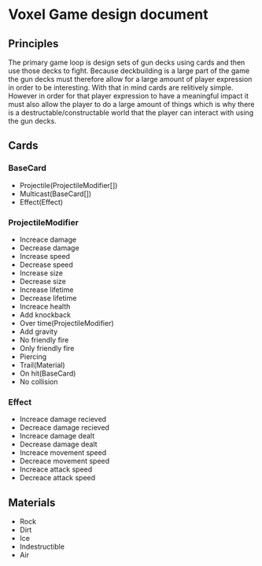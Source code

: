 # Voxel Game design document

## Principles
The primary game loop is design sets of gun decks using cards and then use those decks to fight. Because deckbuilding is a large part of the game the gun decks must therefore allow for a large amount of player expression in order to be interesting. With that in mind cards are relitively simple. However in order for that player expression to have a meaningful impact it must also allow the player to do a large amount of things which is why there is a destructable/constructable world that the player can interact with using the gun decks.

## Cards

### BaseCard
- Projectile(ProjectileModifier[])
- Multicast(BaseCard[])
- Effect(Effect)

### ProjectileModifier
- Increace damage
- Decrease damage
- Increase speed
- Decrease speed
- Increase size
- Decrease size
- Increase lifetime
- Decrease lifetime
- Increace health
- Add knockback
- Over time(ProjectileModifier)
- Add gravity
- No friendly fire
- Only friendly fire
- Piercing
- Trail(Material)
- On hit(BaseCard)
- No collision

### Effect
- Increace damage recieved
- Decreace damage recieved
- Increace damage dealt
- Decrease damage dealt
- Increace movement speed
- Decreace movement speed
- Increace attack speed
- Decreace attack speed

## Materials

- Rock
- Dirt
- Ice
- Indestructible
- Air
